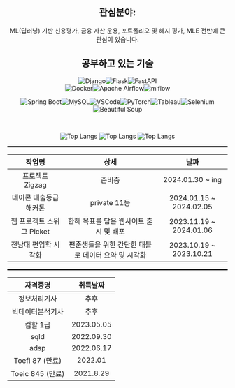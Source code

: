 
<div align="center"> 

## 관심분야:

ML(딥러닝) 기반 신용평가, 금융 자산 운용, 포트폴리오 및 헤지 평가, MLE 전반에 큰 관심이 있습니다.
</div>

<div align="center">   

## 공부하고 있는 기술

![Django](https://img.shields.io/badge/django-%23092E20.svg?style=for-the-badge&logo=django&logoColor=white)![Flask](https://img.shields.io/badge/flask-%23000.svg?style=for-the-badge&logo=flask&logoColor=white)![FastAPI](https://img.shields.io/badge/FastAPI-005571?style=for-the-badge&logo=fastapi)  
![Docker](https://img.shields.io/badge/docker-%230db7ed.svg?style=for-the-badge&logo=docker&logoColor=white)![Apache Airflow](https://img.shields.io/badge/Apache%20Airflow-017CEE?style=for-the-badge&logo=Apache%20Airflow&logoColor=white)![mlflow](https://img.shields.io/badge/mlflow-%23d9ead3.svg?style=for-the-badge&logo=numpy&logoColor=blue)

![Spring Boot](https://img.shields.io/badge/Spring%20Boot-6DB33F?style=for-the-badge&logo=SpringBoot&logoColor=white)![MySQL](https://img.shields.io/badge/MySQL-4479A1?style=for-the-badge&logo=MySQL&logoColor=white)![VSCode](https://img.shields.io/badge/VSCode-007ACC?style=for-the-badge&logo=VisualStudioCode&logoColor=white)![PyTorch](https://img.shields.io/badge/PyTorch-EE4C2C?style=for-the-badge&logo=pytorch&logoColor=white)![Tableau](https://img.shields.io/badge/Tableau-E97627?style=for-the-badge&logo=tableau&logoColor=white)![Selenium](https://img.shields.io/badge/Selenium-43B02A?style=for-the-badge&logo=Selenium&logoColor=white)![Beautiful Soup](https://img.shields.io/badge/Beautiful%20Soup-092E20?style=for-the-badge&logo=Beautiful%20Soup&logoColor=white)

</div>


<br/>

<div align="center">   
 
![Top Langs](http://github-profile-summary-cards.vercel.app/api/cards/stats?username=jyjnote&theme=transparent)
![Top Langs](http://github-profile-summary-cards.vercel.app/api/cards/repos-per-language?username=jyjnote&theme=transparent&exclude=None)
![Top Langs](http://github-profile-summary-cards.vercel.app/api/cards/profile-details?username=jyjnote&theme=transparent)

</div>

<hr style="height: 3px; border: none; background-color: black;">


<div align="center">
 
| 작업명 | 상세 | 날짜 |
|:--------:|:------:|:------:|
| 프로젝트 Zigzag | 준비중 | 2024.01.30 ~ ing |
| 데이콘 대출등급 해커톤 | private 11등 | 2024.01.15 ~ 2024.02.05 |
| 웹 프로젝트 스위그 Picket | 한해 목표를 담은 웹사이트 출시 및 배포 | 2023.11.19 ~ 2024.01.06 |
| 전남대 편입학 시각화 | 편준생들을 위한 간단한 태블로 데이터 요약 및 시각화 | 2023.10.19 ~ 2023.10.21 |

</div>

<hr style="height: 3px; border: none; background-color: black;">

<div align="center">

| 자격증명 | 취득날짜 |
|:----------:|:----------:|
| 정보처리기사 | 추후 |
| 빅데이터분석기사 | 추후 |
| 컴할 1급 | 2023.05.05 |
| sqld | 2022.09.30 |
| adsp | 2022.06.17 |
| Toefl 87 (만료) | 2022.01 |
| Toeic 845 (만료) | 2021.8.29 |

</div>
